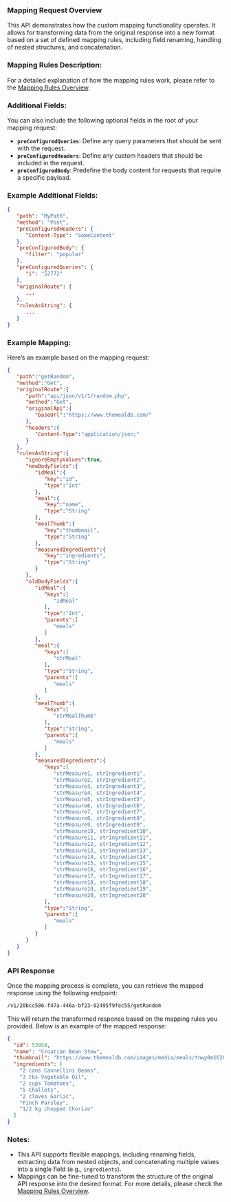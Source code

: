 ### Mapping Request Overview

This API demonstrates how the custom mapping functionality operates. It allows for transforming data from the original response into a new format based on a set of defined mapping rules, including field renaming, handling of nested structures, and concatenation.

### Mapping Rules Description:

For a detailed explanation of how the mapping rules work, please refer to the [Mapping Rules Overview](MappingRules.md).

### Additional Fields:

You can also include the following optional fields in the root of your mapping request:

- **`preConfiguredQueries`**: Define any query parameters that should be sent with the request.
- **`preConfiguredHeaders`**: Define any custom headers that should be included in the request.
- **`preConfiguredBody`**: Predefine the body content for requests that require a specific payload.

### Example Additional Fields:

```json
{
   "path": "MyPath",
   "method": "Post",
   "preConfiguredHeaders": {
      "Content-Type": "SomeContent"
   },
   "preConfiguredBody": {
      "filter": "popular"
   },
   "preConfiguredQueries": {
      "i": "52772"
   },
   "originalRoute": {
      ...
   },
   "rulesAsString": {
      ...
   }
}
```

### Example Mapping:

Here’s an example based on the mapping request:

```json
{
   "path":"getRandom",
   "method":"Get",
   "originalRoute":{
      "path":"api/json/v1/1/random.php",
      "method":"Get",
      "originalApi":{
         "baseUrl":"https://www.themealdb.com/"
      },
      "headers":{
         "Content-Type":"application/json;"
      }
   },
   "rulesAsString":{
      "ignoreEmptyValues":true,
      "newBodyFields":{
         "idMeal":{
            "key":"id",
            "type":"Int"
         },
         "meal":{
            "key":"name",
            "type":"String"
         },
         "mealThumb":{
            "key":"thumbnail",
            "type":"String"
         },
         "measuredIngredients":{
            "key":"ingredients",
            "type":"String"
         }
      },
      "oldBodyFields":{
         "idMeal":{
            "keys":[
               "idMeal"
            ],
            "type":"Int",
            "parents":[
               "meals"
            ]
         },
         "meal":{
            "keys":[
               "strMeal"
            ],
            "type":"String",
            "parents":[
               "meals"
            ]
         },
         "mealThumb":{
            "keys":[
               "strMealThumb"
            ],
            "type":"String",
            "parents":[
               "meals"
            ]
         },
         "measuredIngredients":{
            "keys":[
               "strMeasure1, strIngredient1",
               "strMeasure2, strIngredient2",
               "strMeasure3, strIngredient3",
               "strMeasure4, strIngredient4",
               "strMeasure5, strIngredient5",
               "strMeasure6, strIngredient6",
               "strMeasure7, strIngredient7",
               "strMeasure8, strIngredient8",
               "strMeasure9, strIngredient9",
               "strMeasure10, strIngredient10",
               "strMeasure11, strIngredient11",
               "strMeasure12, strIngredient12",
               "strMeasure13, strIngredient13",
               "strMeasure14, strIngredient14",
               "strMeasure15, strIngredient15",
               "strMeasure16, strIngredient16",
               "strMeasure17, strIngredient17",
               "strMeasure18, strIngredient18",
               "strMeasure19, strIngredient19",
               "strMeasure20, strIngredient20"
            ],
            "type":"String",
            "parents":[
               "meals"
            ]
         }
      }
   }
}
```

### API Response

Once the mapping process is complete, you can retrieve the mapped response using the following endpoint:

```bash
/v1/20bcc586-f47a-446a-bf23-02495f9fec55/getRandom
```

This will return the transformed response based on the mapping rules you provided. Below is an example of the mapped response:

```json
{
  "id": 53058,
  "name": "Croatian Bean Stew",
  "thumbnail": "https://www.themealdb.com/images/media/meals/tnwy8m1628770384.jpg",
  "ingredients": [
    "2 cans Cannellini Beans",
    "3 tbs Vegetable Oil",
    "2 cups Tomatoes",
    "5 Challots",
    "2 cloves Garlic",
    "Pinch Parsley",
    "1/2 kg chopped Chorizo"
  ]
}
```

### Notes:

- This API supports flexible mappings, including renaming fields, extracting data from nested objects, and concatenating multiple values into a single field (e.g., `ingredients`).
- Mappings can be fine-tuned to transform the structure of the original API response into the desired format. For more details, please check the [Mapping Rules Overview](MappingRules.md).